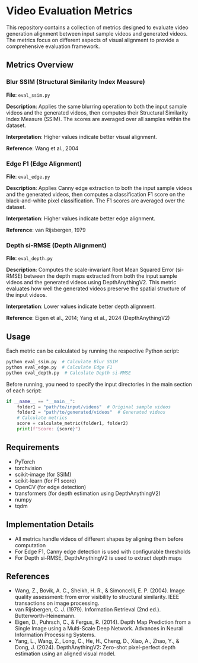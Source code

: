 # Video Evaluation Metrics

This repository contains a collection of metrics designed to evaluate video generation alignment between input sample videos and generated videos. The metrics focus on different aspects of visual alignment to provide a comprehensive evaluation framework.

## Metrics Overview

### Blur SSIM (Structural Similarity Index Measure)

**File**: `eval_ssim.py`

**Description**: Applies the same blurring operation to both the input sample videos and the generated videos, then computes their Structural Similarity Index Measure (SSIM). The scores are averaged over all samples within the dataset.

**Interpretation**: Higher values indicate better visual alignment.

**Reference**: Wang et al., 2004

### Edge F1 (Edge Alignment)

**File**: `eval_edge.py`

**Description**: Applies Canny edge extraction to both the input sample videos and the generated videos, then computes a classification F1 score on the black-and-white pixel classification. The F1 scores are averaged over the dataset.

**Interpretation**: Higher values indicate better edge alignment.

**Reference**: van Rijsbergen, 1979

### Depth si-RMSE (Depth Alignment)

**File**: `eval_depth.py`

**Description**: Computes the scale-invariant Root Mean Squared Error (si-RMSE) between the depth maps extracted from both the input sample videos and the generated videos using DepthAnythingV2. This metric evaluates how well the generated videos preserve the spatial structure of the input videos.

**Interpretation**: Lower values indicate better depth alignment.

**Reference**: Eigen et al., 2014; Yang et al., 2024 (DepthAnythingV2)

## Usage

Each metric can be calculated by running the respective Python script:

```bash
python eval_ssim.py  # Calculate Blur SSIM
python eval_edge.py  # Calculate Edge F1
python eval_depth.py  # Calculate Depth si-RMSE
```

Before running, you need to specify the input directories in the main section of each script:

```python
if __name__ == "__main__":
    folder1 = "path/to/input/videos"  # Original sample videos
    folder2 = "path/to/generated/videos"  # Generated videos
    # Calculate metrics
    score = calculate_metric(folder1, folder2)
    print(f"Score: {score}")
```

## Requirements

- PyTorch
- torchvision
- scikit-image (for SSIM)
- scikit-learn (for F1 score)
- OpenCV (for edge detection)
- transformers (for depth estimation using DepthAnythingV2)
- numpy
- tqdm

## Implementation Details

- All metrics handle videos of different shapes by aligning them before computation
- For Edge F1, Canny edge detection is used with configurable thresholds
- For Depth si-RMSE, DepthAnythingV2 is used to extract depth maps

## References

- Wang, Z., Bovik, A. C., Sheikh, H. R., & Simoncelli, E. P. (2004). Image quality assessment: from error visibility to structural similarity. IEEE transactions on image processing.
- van Rijsbergen, C. J. (1979). Information Retrieval (2nd ed.). Butterworth-Heinemann.
- Eigen, D., Puhrsch, C., & Fergus, R. (2014). Depth Map Prediction from a Single Image using a Multi-Scale Deep Network. Advances in Neural Information Processing Systems.
- Yang, L., Wang, Z., Long, C., He, H., Cheng, D., Xiao, A., Zhao, Y., & Dong, J. (2024). DepthAnythingV2: Zero-shot pixel-perfect depth estimation using an aligned visual model. 